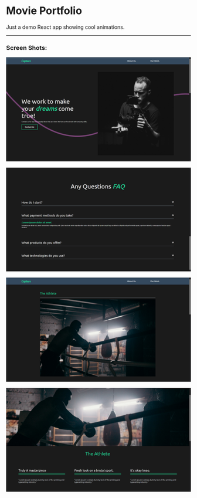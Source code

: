 # Movie Portfolio

Just a demo React app showing cool animations.

---

### Screen Shots:

![Home](./home.png)

![FAQ](./faq.png)

![Movie](./movie.png)

![Movie Details](./details.png)